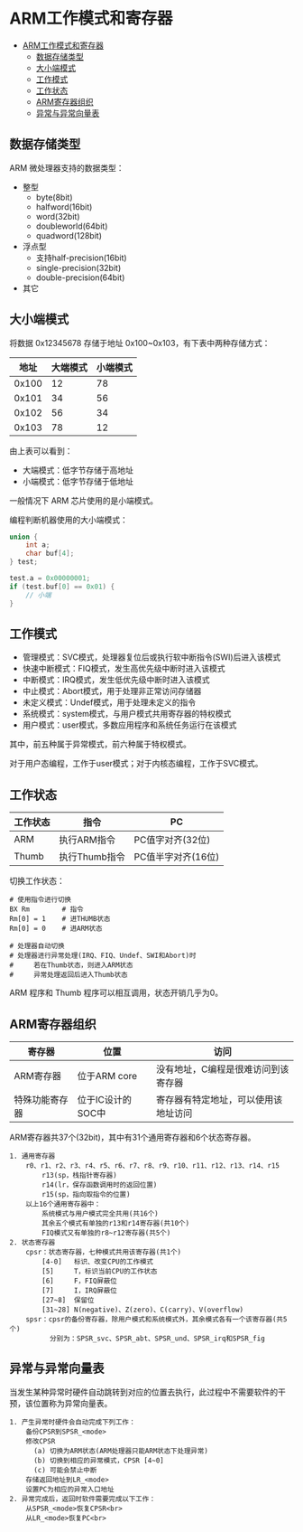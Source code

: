 
# ARM工作模式和寄存器

- [ARM工作模式和寄存器](#arm工作模式和寄存器)
  - [数据存储类型](#数据存储类型)
  - [大小端模式](#大小端模式)
  - [工作模式](#工作模式)
  - [工作状态](#工作状态)
  - [ARM寄存器组织](#arm寄存器组织)
  - [异常与异常向量表](#异常与异常向量表)

## 数据存储类型

ARM 微处理器支持的数据类型：

- 整型
  - byte(8bit)
  - halfword(16bit)
  - word(32bit)
  - doubleworld(64bit)
  - quadword(128bit)
- 浮点型
  - 支持half-precision(16bit)
  - single-precision(32bit)
  - double-precision(64bit)
- 其它

## 大小端模式

将数据 0x12345678 存储于地址 0x100~0x103，有下表中两种存储方式：

| 地址  | 大端模式 | 小端模式 |
| ----- | -------- | -------- |
| 0x100 | 12       | 78       |
| 0x101 | 34       | 56       |
| 0x102 | 56       | 34       |
| 0x103 | 78       | 12       |

由上表可以看到：

- 大端模式：低字节存储于高地址
- 小端模式：低字节存储于低地址

一般情况下 ARM 芯片使用的是小端模式。

编程判断机器使用的大小端模式：

```c
union {
    int a;
    char buf[4];
} test;

test.a = 0x00000001;
if (test.buf[0] == 0x01) {
    // 小端
}
```

## 工作模式

- 管理模式：SVC模式，处理器复位后或执行软中断指令(SWI)后进入该模式
- 快速中断模式：FIQ模式，发生高优先级中断时进入该模式
- 中断模式：IRQ模式，发生低优先级中断时进入该模式
- 中止模式：Abort模式，用于处理非正常访问存储器
- 未定义模式：Undef模式，用于处理未定义的指令
- 系统模式：system模式，与用户模式共用寄存器的特权模式
- 用户模式：user模式，多数应用程序和系统任务运行在该模式

其中，前五种属于异常模式，前六种属于特权模式。

对于用户态编程，工作于user模式；对于内核态编程，工作于SVC模式。

## 工作状态

| 工作状态 | 指令          | PC                 |
| -------- | ------------- | ------------------ |
| ARM      | 执行ARM指令   | PC值字对齐(32位)   |
| Thumb    | 执行Thumb指令 | PC值半字对齐(16位) |

切换工作状态：

```text
# 使用指令进行切换
BX Rm        # 指令
Rm[0] = 1    # 进THUMB状态
Rm[0] = 0    # 进ARM状态

# 处理器自动切换
# 处理器进行异常处理(IRQ、FIQ、Undef、SWI和Abort)时
#     若在Thumb状态，则进入ARM状态
#     异常处理返回后进入Thumb状态
```

ARM 程序和 Thumb 程序可以相互调用，状态开销几乎为0。

## ARM寄存器组织

| 寄存器         | 位置              | 访问                                 |
| -------------- | ----------------- | ------------------------------------ |
| ARM寄存器      | 位于ARM core      | 没有地址，C编程是很难访问到该寄存器  |
| 特殊功能寄存器 | 位于IC设计的SOC中 | 寄存器有特定地址，可以使用该地址访问 |

ARM寄存器共37个(32bit)，其中有31个通用寄存器和6个状态寄存器。

```text
1. 通用寄存器
    r0、r1、r2、r3、r4、r5、r6、r7、r8、r9、r10、r11、r12、r13、r14、r15
        r13(sp，栈指针寄存器)
        r14(lr，保存函数调用时的返回位置)
        r15(sp，指向取指令的位置)
    以上16个通用寄存器中：
        系统模式与用户模式完全共用(共16个)
        其余五个模式有单独的r13和r14寄存器(共10个)
        FIQ模式又有单独的r8~r12寄存器(共5个)
2. 状态寄存器
    cpsr：状态寄存器，七种模式共用该寄存器(共1个)
        [4-0]   标识、改变CPU的工作模式
        [5]     T，标识当前CPU的工作状态
        [6]     F，FIQ屏蔽位
        [7]     I，IRQ屏蔽位
        [27~8]  保留位
        [31~28] N(negative)、Z(zero)、C(carry)、V(overflow)
    spsr：cpsr的备份寄存器，除用户模式和系统模式外，其余模式各有一个该寄存器(共5个)
          分别为：SPSR_svc、SPSR_abt、SPSR_und、SPSR_irq和SPSR_fig
```

## 异常与异常向量表

当发生某种异常时硬件自动跳转到对应的位置去执行，此过程中不需要软件的干预，该位置称为异常向量表。

```text
1. 产生异常时硬件会自动完成下列工作：
    备份CPSR到SPSR_<mode>
    修改CPSR
      (a) 切换为ARM状态(ARM处理器只能ARM状态下处理异常)
      (b) 切换到相应的异常模式，CPSR [4~0]
      (c) 可能会禁止中断
    存储返回地址到LR_<mode>
    设置PC为相应的异常入口地址
2. 异常完成后，返回时软件需要完成以下工作：
    从SPSR_<mode>恢复CPSR<br>
    从LR_<mode>恢复PC<br>
```
